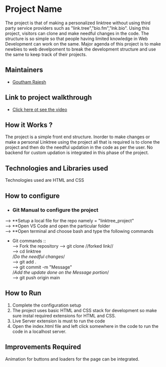 # Project Name
The project is that of making a personalized linktree without using third party service providers such as "link.tree","bio.fm","lnk.bio". Using this project, visitors can clone and make needful changes in the code. The structure is so simple so that people having limited knowledge in Web Development can work on the same. Major agenda of this project is to make newbies to web develpoment to break the development structure and use the same to keep track of their projects.
## Maintainers
* <a href="https://github.com/gouthamrajesh">Goutham Rajesh</a>
## Link to project walkthrough
* <a href="https://drive.google.com/file/d/12od6-cFsXQ0Id23TFvfKYk6CXJdNZ8mO/view?usp=sharing">Click here ot see the video</a>
## How it Works ?
The project is a simple front end structure. Inorder to make changes or make a personal Linktree using the project all that is required is to clone the project and then do the needful updation in the code as per the user. No backend for custom updation is integrated in this phase of the project.
## Technologies and Libraries used
Technologies used are HTML and CSS
## How to configure
* <h3>Git Manual to configure the project</h3>
--> **Setup a local file for the repo namely = "linktree_project"<br>
--> **Open VS Code and open the particular folder<br>
--> **Open terminal and choose bash and type the following commands<br>
* Git commands ::<br>
--> Fork the repository 
--> git clone //forked link//<br>
--> cd linktree<br>
/*Do the needful changes*/<br>
--> git add .<br>
--> git commit -m "Message"<br>
/*Add the update done on the Message portion*/<br>
--> git push origin main<br>
## How to Run
1. Complete the configuration setup
2. The project uses basic HTML and CSS stack for development so make sure instal required extensions for HTML and CSS.
3. Live Server extension is must to run the code
4. Open the index.html file and left click somewhere in the code to run the code in a localhost server.
## Improvements Required
Animation for buttons and loaders for the page can be integrated.
